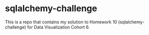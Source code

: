 # sqlalchemy-challenge
This is a repo that contains my solution to Homework 10 (sqlalchemy-challenge) for Data Visualization Cohort 6.
